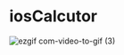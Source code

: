 # iosCalcutor


![ezgif com-video-to-gif (3)](https://github.com/MertSolgun/iosCalcutor/assets/115940928/02e1f70f-092e-4be6-8b68-70827a3da439)

